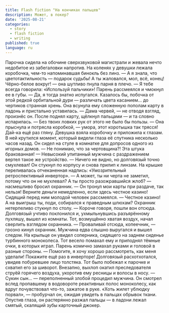 ```yaml
---
title: Flash fiction "На кончиках пальцев"
description: Может, в покер?
date: '2025-08-21'
categories:
  - story
  - flash fiction
  - writing
published: true
language: ru
---
```

Парочка сидела на обочине сверхзвуковой магистрали и жевала нечто недобитое из забегаловки напротив. На коленях у девушки лежала коробочка, чем-то напоминавшая бинокль без линз.
— А я знала, что цветотактильность — подарок судьбы! А ты жаловался, мол, всё, конец! Чёрно-белое вокруг! — она шутливо пнула парня в плечо. — Я тебе всегда говорила: «Используй пальчики»!
Парень рассмеялся и чмокнул ее в губы.
— Да, я тогда знатно испугался. Казалось бы, побочка от этой редкой орбитальной дури — различать цвета касанием… до чертиков странная хрень.
Она всунула ему сложенную пополам карту в ладонь и пристально уставилась.
— Дама червей, — не отводя взгляд, произнёс он. После поднял карту, щёлкнул пальцами — и та словно испарилась.
— Без твоих ловких рук от этого не было бы пользы. — Она прыснула и потрясла коробкой, — умора, этот коротышка так трясся! Дай-ка ещё раз гляну.
Девушка взяла коробочку и приложила к глазам. В ней крутился момент, который видели глаза её спутника несколько часов назад. Он сидел на стуле в комнатке для допросов одного из игорных домов.
— Не понимаю, что за чертовщина?! Эта штука бракованная! — Невысокий упитанный мужчина с раздражением вертел такое же устройство. — Ничего не видно, но долговязый точно смухлевал!
Он стукнул по корпусу и снова прилип к линзам. На крышке переливалась отчеканенная надпись: «Умозрительный ретроспективный инвертор».
— А может, ты ни черта не заметил, потому что он не мухлевал? А ты просто разожравшийся жлоб? — насмешливо бросил охранник.
— Он тронул мои карты при раздаче, так нельзя! Верните деньги немедленно, если здесь честное казино!
Сидящий перед ним молодой человек рассмеялся.
— Честное казино! А на выигрыш ты, поди, собирался к праведным шлюхам?
Охранник нетерпеливо стукнул по столу.
— Короче говоря, пошли вон отсюда.
Долговязый учтиво поклонился и, ухмыльнувшись разъярённому пухляшу, вышел из комнаты. Тот, возмущённо хватая воздух, начал сверлить взглядом охранника.
— Проваливай отсюда, копеечник, — грозно кинул охранник.
Мужчина едва слышно выругался и вышел следом. На крыльце он увидел соперника, сидящего на заднем сиденье турбинного моноколеса. Тот весело помахал ему и приподнял тёмные очки, в которых играл. Парень комично замахал руками и головой в разные стороны.
— Помогите, я хочу хорошо рассмотреть, как меня уделали! Покажите ещё раз в инверторе!
Долговязый расхотхотался, увидев побуревшее лицо толстяка. Тот было побежал к парочке и схватил его за шиворот. Внезапно, выхлоп окатил преследователя струёй горячего воздуха, укоротив ему ресницы и волосы в носу.
— Сукин сын… — переполненный злобой процедил мужчина. Он смотрел вслед пропавшему в водовороте реактивных полос моноколесу, как вдруг почувствовал что-то, зажатое в руке. «Хоть жилет ублюдку порвал», — пробурчал он, ожидая увидеть в пальцах обрывок ткани. Опустив глаза, он растерянно разжал пальцы — в ладони лежал смятый, скалящий зубы карточный джокер.